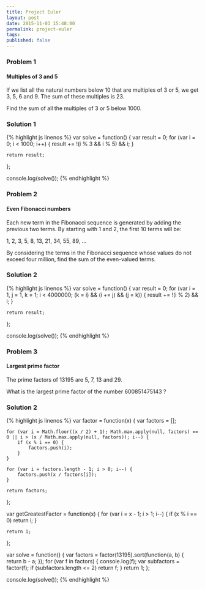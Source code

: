 ```yaml
---
title: Project Euler
layout: post
date: 2015-11-03 15:48:00
permalink: project-euler
tags:
published: false
---
```


### Problem 1
#### Multiples of 3 and 5
If we list all the natural numbers below 10 that are multiples of 3 or 5, we get 3, 5, 6 and 9. The sum of these multiples is 23.

Find the sum of all the multiples of 3 or 5 below 1000.

### Solution 1
{% highlight js linenos %}
var solve = function() {
	var result = 0;
	for (var i = 0; i < 1000; i++) {
		result += !(i % 3 && i % 5) && i;
	}

	return result;
};

console.log(solve());
{% endhighlight %}

### Problem 2
#### Even Fibonacci numbers
Each new term in the Fibonacci sequence is generated by adding the previous two terms. By starting with 1 and 2, the first 10 terms will be:

1, 2, 3, 5, 8, 13, 21, 34, 55, 89, ...

By considering the terms in the Fibonacci sequence whose values do not exceed four million, find the sum of the even-valued terms.

### Solution 2
{% highlight js linenos %}
var solve = function() {
	var result = 0;
	for (var i = 1, j = 1, k = 1; i < 4000000; (k = i) && (i += j) && (j = k)) {
		result += !(i % 2) && i;
	}

	return result;
};

console.log(solve());
{% endhighlight %}

### Problem 3
#### Largest prime factor
The prime factors of 13195 are 5, 7, 13 and 29.

What is the largest prime factor of the number 600851475143 ?

### Solution 2
{% highlight js linenos %}
var factor = function(x) {
	var factors = [];

	for (var i = Math.floor((x / 2) + 1); Math.max.apply(null, factors) == 0 || i > (x / Math.max.apply(null, factors)); i--) {
		if (x % i == 0) {
			factors.push(i);
		}
	}

	for (var i = factors.length - 1; i > 0; i--) {
		factors.push(x / factors[i]);
	}

	return factors;
};

var getGreatestFactor = function(x) {
	for (var i = x - 1; i > 1; i--) {
		if (x % i == 0)
			return i;
	}

	return 1;
};

var solve = function() {
	var factors = factor(13195).sort(function(a, b) { return b - a; });
	for (var f in factors) {
		console.log(f);
		var subfactors = factor(f);
		if (subfactors.length <= 2)
			return f;
	}
	return 1;
};

console.log(solve());
{% endhighlight %}